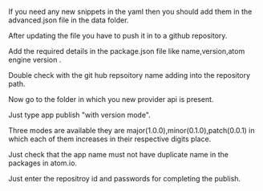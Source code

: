 If you need any new snippets in the yaml then you should add them in the advanced.json file in the data folder.

After updating the file you have to push it in to a github repository.

Add the required details in the package.json file like name,version,atom engine version .

Double check with the git hub repsoitory name adding into the repository path.

Now go to the folder in which you new provider api is present.

Just type app publish "with version mode".

Three modes are available they are major(1.0.0),minor(0.1.0),patch(0.0.1) in which each of them increases in their respective digits place.

Just check that the app name must not have duplicate name in the packages in atom.io.

Just enter the repositroy id and passwords for completing the publish. 
